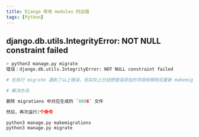 ```yaml
---
title: Django 修改 modules 时出错
tags: [Python]
---
```



## django.db.utils.IntegrityError: NOT NULL constraint failed

```python
> python3 manage.py migrate 
错误：django.db.utils.IntegrityError: NOT NULL constraint failed

# 在执行 migrate 遇到了以上错误，但实际上已经把错误添加的字段给移除后重新 makemigrations

# 解决办法

删除 migrations 中对应生成的 `0006` 文件

然后，再次运行2个命令

python3 manage.py makemigrations
python3 manage.py migrate
```
